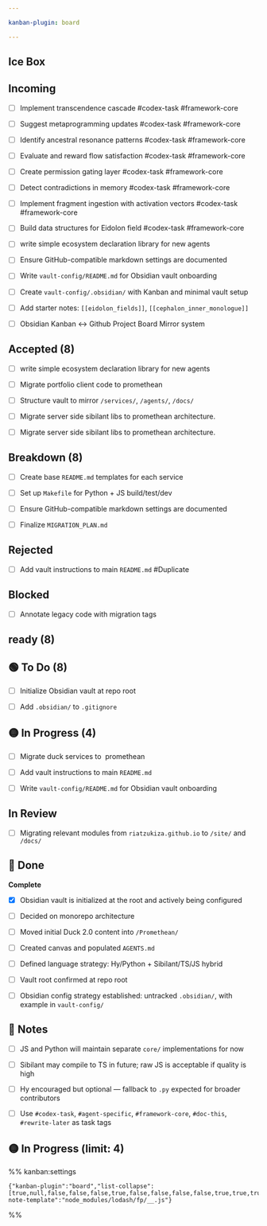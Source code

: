 ```yaml
---

kanban-plugin: board

---
```


## Ice Box



## Incoming

- [ ] Implement transcendence cascade #codex-task #framework-core
- [ ] Suggest metaprogramming updates #codex-task #framework-core
- [ ] Identify ancestral resonance patterns #codex-task #framework-core
- [ ] Evaluate and reward flow satisfaction #codex-task #framework-core
- [ ] Create permission gating layer #codex-task #framework-core
- [ ] Detect contradictions in memory #codex-task #framework-core
- [ ] Implement fragment ingestion with activation vectors #codex-task #framework-core
- [ ] Build data structures for Eidolon field #codex-task #framework-core
- [ ] write simple ecosystem declaration library for new agents
- [ ] Ensure GitHub-compatible markdown settings are documented
- [ ] Write `vault-config/README.md` for Obsidian vault onboarding
- [ ] Create `vault-config/.obsidian/` with Kanban and minimal vault setup
- [ ] Add starter notes: `[[eidolon_fields]]`, `[[cephalon_inner_monologue]]`
- [ ] Obsidian Kanban <-> Github Project Board Mirror system


## Accepted (8)

- [ ] write simple ecosystem declaration library for new agents
- [ ] Migrate portfolio client code to promethean
- [ ] Structure vault to mirror `/services/`, `/agents/`, `/docs/`
- [ ] Migrate server side sibilant libs to promethean architecture.
- [ ] Migrate server side sibilant libs to promethean architecture.


## Breakdown (8)

- [ ] Create base `README.md` templates for each service
- [ ] Set up `Makefile` for Python + JS build/test/dev
- [ ] Ensure GitHub-compatible markdown settings are documented
- [ ] Finalize `MIGRATION_PLAN.md`


## Rejected

- [ ] Add vault instructions to main `README.md` #Duplicate


## Blocked

- [ ] Annotate legacy code with migration tags


## ready (8)



## 🟢 To Do (8)

- [ ] Initialize Obsidian vault at repo root
- [ ] Add `.obsidian/` to `.gitignore`


## 🟡 In Progress (4)

- [ ] Migrate duck services to  promethean
- [ ] Add vault instructions to main `README.md`
- [ ] Write `vault-config/README.md` for Obsidian vault onboarding


## In Review

- [ ] Migrating relevant modules from `riatzukiza.github.io` to `/site/` and `/docs/`


## 🔵 Done

**Complete**
- [x] Obsidian vault is initialized at the root and actively being configured
- [ ] Decided on monorepo architecture
- [ ] Moved initial Duck 2.0 content into `/Promethean/`
- [ ] Created canvas and populated `AGENTS.md`
- [ ] Defined language strategy: Hy/Python + Sibilant/TS/JS hybrid
- [ ] Vault root confirmed at repo root
- [ ] Obsidian config strategy established: untracked `.obsidian/`, with example in `vault-config/`


## 🧠 Notes

- [ ] JS and Python will maintain separate `core/` implementations for now
- [ ] Sibilant may compile to TS in future; raw JS is acceptable if quality is high
- [ ] Hy encouraged but optional — fallback to `.py` expected for broader contributors
- [ ] Use `#codex-task`, `#agent-specific`, `#framework-core`, `#doc-this`, `#rewrite-later` as task tags


## 🟡 In Progress (limit: 4)





%% kanban:settings
```
{"kanban-plugin":"board","list-collapse":[true,null,false,false,false,true,false,false,false,false,true,true,true],"new-note-template":"node_modules/lodash/fp/__.js"}
```
%%